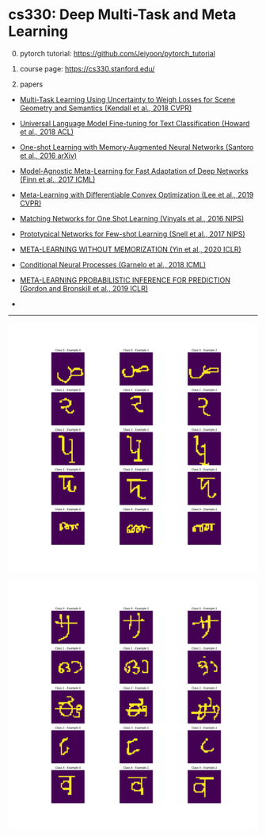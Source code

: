 # cs330: Deep Multi-Task and Meta Learning

0. pytorch tutorial: https://github.com/Jeiyoon/pytorch_tutorial
<!-- 0. Tensorflow version == 2.5.0 (homeworks are implemented using 2.5.0 version) -->

1. course page: https://cs330.stanford.edu/

2. papers

- [Multi-Task Learning Using Uncertainty to Weigh Losses for Scene Geometry and Semantics (Kendall et al., 2018 CVPR)](https://arxiv.org/pdf/1705.07115.pdf)

- [Universal Language Model Fine-tuning for Text Classification (Howard et al., 2018 ACL)](https://arxiv.org/pdf/1801.06146.pdf)

- [One-shot Learning with Memory-Augmented Neural Networks (Santoro et al., 2016 arXiv)](https://arxiv.org/pdf/1605.06065.pdf)

- [Model-Agnostic Meta-Learning for Fast Adaptation of Deep Networks (Finn et al., 2017 ICML)](https://arxiv.org/pdf/1703.03400.pdf)

- [Meta-Learning with Differentiable Convex Optimization (Lee et al., 2019 CVPR)](https://arxiv.org/pdf/1904.03758.pdf)

- [Matching Networks for One Shot Learning (Vinyals et al., 2016 NIPS)](https://arxiv.org/pdf/1606.04080.pdf)

- [Prototypical Networks for Few-shot Learning (Snell et al., 2017 NIPS)](https://arxiv.org/pdf/1703.05175.pdf)

- [META-LEARNING WITHOUT MEMORIZATION (Yin et al., 2020 ICLR)](https://arxiv.org/pdf/1912.03820.pdf)

- [Conditional Neural Processes (Garnelo et al., 2018 ICML)](https://arxiv.org/pdf/1807.01613.pdf)

- [META-LEARNING PROBABILISTIC INFERENCE FOR PREDICTION (Gordon and Bronskill et al., 2019 ICLR)](https://arxiv.org/pdf/1805.09921.pdf)

- 

---

![b1](./imgs/first_batch.png)

![b2](./imgs/second_batch.png)

